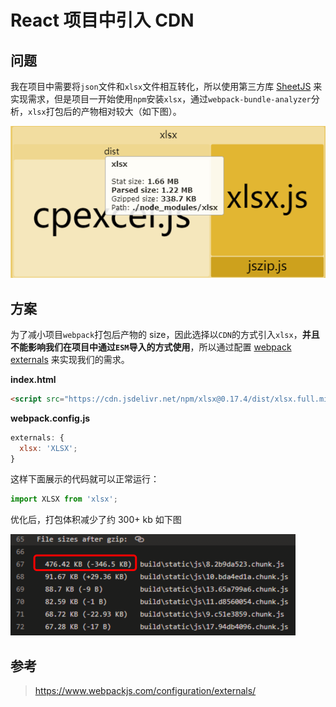 # React 项目中引入 CDN

## 问题

我在项目中需要将`json`文件和`xlsx`文件相互转化，所以使用第三方库 [SheetJS](https://github.com/SheetJS/sheetjs) 来实现需求，但是项目一开始使用`npm`安装`xlsx`，通过`webpack-bundle-analyzer`分析，`xlsx`打包后的产物相对较大（如下图）。

![image-20211227174544242](https://raw.githubusercontent.com/Jinyangava/blog-image/master/img/202112271745477.png)

## 方案

为了减小项目`webpack`打包后产物的 size，因此选择以`CDN`的方式引入`xlsx`，**并且不能影响我们在项目中通过`ESM`导入的方式使用**，所以通过配置 [webpack externals](https://www.webpackjs.com/configuration/externals/) 来实现我们的需求。

**index.html**

```html
<script src="https://cdn.jsdelivr.net/npm/xlsx@0.17.4/dist/xlsx.full.min.js"></script>
```

**webpack.config.js**

```js
externals: {
  xlsx: 'XLSX';
}
```

这样下面展示的代码就可以正常运行：

```js
import XLSX from 'xlsx';
```

优化后，打包体积减少了约 300+ kb 如下图

<img src="https://raw.githubusercontent.com/Jinyangava/blog-image/master/img/202112282025083.png" alt="image-20211228202507055" style="zoom:50%;" />

## 参考

> <https://www.webpackjs.com/configuration/externals/>
